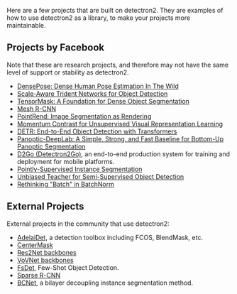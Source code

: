 
Here are a few projects that are built on detectron2.
They are examples of how to use detectron2 as a library, to make your projects more
maintainable.

## Projects by Facebook

Note that these are research projects, and therefore may not have the same level
of support or stability as detectron2.

+ [DensePose: Dense Human Pose Estimation In The Wild](DensePose)
+ [Scale-Aware Trident Networks for Object Detection](TridentNet)
+ [TensorMask: A Foundation for Dense Object Segmentation](TensorMask)
+ [Mesh R-CNN](https://github.com/facebookresearch/meshrcnn)
+ [PointRend: Image Segmentation as Rendering](PointRend)
+ [Momentum Contrast for Unsupervised Visual Representation Learning](https://github.com/facebookresearch/moco/tree/master/detection)
+ [DETR: End-to-End Object Detection with Transformers](https://github.com/facebookresearch/detr/tree/master/d2)
+ [Panoptic-DeepLab: A Simple, Strong, and Fast Baseline for Bottom-Up Panoptic Segmentation](Panoptic-DeepLab)
+ [D2Go (Detectron2Go)](https://github.com/facebookresearch/d2go), an end-to-end production system for training and deployment for mobile platforms.
+ [Pointly-Supervised Instance Segmentation](PointSup)
+ [Unbiased Teacher for Semi-Supervised Object Detection](https://github.com/facebookresearch/unbiased-teacher)
+ [Rethinking "Batch" in BatchNorm](Rethinking-BatchNorm/)


## External Projects

External projects in the community that use detectron2:

<!--
 - If you want to contribute, note that:
 -  1. please add your project to the list and try to use only one line
 -  2. the project must provide models trained on standard datasets

 Projects are *roughly sorted* by: "score = PaperCitation * 5 + Stars",
 where PaperCitation equals the citation count of the paper, if the project is an *official* implementation of the paper.
 PaperCitation equals 0 otherwise.
 -->

+ [AdelaiDet](https://github.com/aim-uofa/adet), a detection toolbox including FCOS, BlendMask, etc.
+ [CenterMask](https://github.com/youngwanLEE/centermask2)
+ [Res2Net backbones](https://github.com/Res2Net/Res2Net-detectron2)
+ [VoVNet backbones](https://github.com/youngwanLEE/vovnet-detectron2)
+ [FsDet](https://github.com/ucbdrive/few-shot-object-detection), Few-Shot Object Detection.
+ [Sparse R-CNN](https://github.com/PeizeSun/SparseR-CNN)
+ [BCNet](https://github.com/lkeab/BCNet), a bilayer decoupling instance segmentation method.

